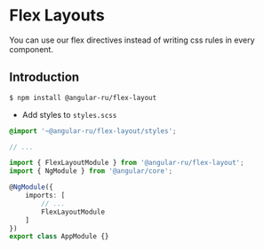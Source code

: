 # Flex Layouts

You can use our flex directives instead of writing css rules in every component.

## Introduction

```bash
$ npm install @angular-ru/flex-layout
```

-   Add styles to `styles.scss`

```scss
@import '~@angular-ru/flex-layout/styles';

// ...
```

```ts
import { FlexLayoutModule } from '@angular-ru/flex-layout';
import { NgModule } from '@angular/core';

@NgModule({
    imports: [
        // ...
        FlexLayoutModule
    ]
})
export class AppModule {}
```

